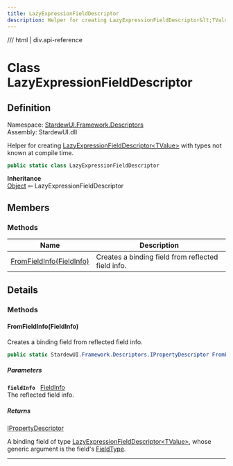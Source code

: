 ```yaml
---
title: LazyExpressionFieldDescriptor
description: Helper for creating LazyExpressionFieldDescriptor&lt;TValue&gt; with types not known at compile time.
---
```


<link rel="stylesheet" href="/StardewUI/stylesheets/reference.css" />

/// html | div.api-reference

# Class LazyExpressionFieldDescriptor

## Definition

<div class="api-definition" markdown>

Namespace: [StardewUI.Framework.Descriptors](index.md)  
Assembly: StardewUI.dll  

</div>

Helper for creating [LazyExpressionFieldDescriptor&lt;TValue&gt;](lazyexpressionfielddescriptor-1.md) with types not known at compile time.

```cs
public static class LazyExpressionFieldDescriptor
```

**Inheritance**  
[Object](https://learn.microsoft.com/en-us/dotnet/api/system.object) ⇦ LazyExpressionFieldDescriptor

## Members

### Methods

 | Name | Description |
| --- | --- |
| [FromFieldInfo(FieldInfo)](#fromfieldinfofieldinfo) | Creates a binding field from reflected field info. | 

## Details

### Methods

#### FromFieldInfo(FieldInfo)

Creates a binding field from reflected field info.

```cs
public static StardewUI.Framework.Descriptors.IPropertyDescriptor FromFieldInfo(System.Reflection.FieldInfo fieldInfo);
```

##### Parameters

**`fieldInfo`** &nbsp; [FieldInfo](https://learn.microsoft.com/en-us/dotnet/api/system.reflection.fieldinfo)  
The reflected field info.

##### Returns

[IPropertyDescriptor](ipropertydescriptor.md)

  A binding field of type [LazyExpressionFieldDescriptor&lt;TValue&gt;](lazyexpressionfielddescriptor-1.md), whose generic argument is the field's [FieldType](https://learn.microsoft.com/en-us/dotnet/api/system.reflection.fieldinfo.fieldtype).

-----

